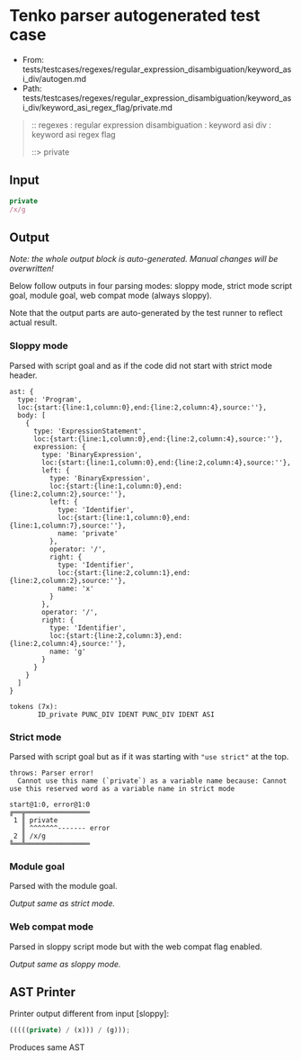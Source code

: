 # Tenko parser autogenerated test case

- From: tests/testcases/regexes/regular_expression_disambiguation/keyword_asi_div/autogen.md
- Path: tests/testcases/regexes/regular_expression_disambiguation/keyword_asi_div/keyword_asi_regex_flag/private.md

> :: regexes : regular expression disambiguation : keyword asi div : keyword asi regex flag
>
> ::> private

## Input

`````js
private
/x/g
`````

## Output

_Note: the whole output block is auto-generated. Manual changes will be overwritten!_

Below follow outputs in four parsing modes: sloppy mode, strict mode script goal, module goal, web compat mode (always sloppy).

Note that the output parts are auto-generated by the test runner to reflect actual result.

### Sloppy mode

Parsed with script goal and as if the code did not start with strict mode header.

`````
ast: {
  type: 'Program',
  loc:{start:{line:1,column:0},end:{line:2,column:4},source:''},
  body: [
    {
      type: 'ExpressionStatement',
      loc:{start:{line:1,column:0},end:{line:2,column:4},source:''},
      expression: {
        type: 'BinaryExpression',
        loc:{start:{line:1,column:0},end:{line:2,column:4},source:''},
        left: {
          type: 'BinaryExpression',
          loc:{start:{line:1,column:0},end:{line:2,column:2},source:''},
          left: {
            type: 'Identifier',
            loc:{start:{line:1,column:0},end:{line:1,column:7},source:''},
            name: 'private'
          },
          operator: '/',
          right: {
            type: 'Identifier',
            loc:{start:{line:2,column:1},end:{line:2,column:2},source:''},
            name: 'x'
          }
        },
        operator: '/',
        right: {
          type: 'Identifier',
          loc:{start:{line:2,column:3},end:{line:2,column:4},source:''},
          name: 'g'
        }
      }
    }
  ]
}

tokens (7x):
       ID_private PUNC_DIV IDENT PUNC_DIV IDENT ASI
`````

### Strict mode

Parsed with script goal but as if it was starting with `"use strict"` at the top.

`````
throws: Parser error!
  Cannot use this name (`private`) as a variable name because: Cannot use this reserved word as a variable name in strict mode

start@1:0, error@1:0
╔══╦════════════════
 1 ║ private
   ║ ^^^^^^^------- error
 2 ║ /x/g
╚══╩════════════════

`````


### Module goal

Parsed with the module goal.

_Output same as strict mode._

### Web compat mode

Parsed in sloppy script mode but with the web compat flag enabled.

_Output same as sloppy mode._

## AST Printer

Printer output different from input [sloppy]:

````js
(((((private) / (x))) / (g)));
````

Produces same AST
